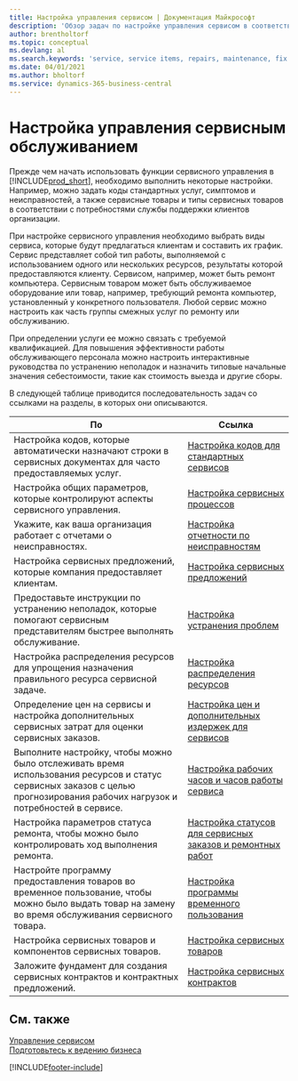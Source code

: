 ```yaml
---
title: Настройка управления сервисом | Документация Майкрософт
description: 'Обзор задач по настройке управления сервисом в соответствии со способом, которым организации управляют своими сервисами.'
author: brentholtorf
ms.topic: conceptual
ms.devlang: al
ms.search.keywords: 'service, service items, repairs, maintenance, fix'
ms.date: 04/01/2021
ms.author: bholtorf
ms.service: dynamics-365-business-central
---
```


# Настройка управления сервисным обслуживанием
Прежде чем начать использовать функции сервисного управления в [!INCLUDE[prod_short](includes/prod_short.md)], необходимо выполнить некоторые настройки. Например, можно задать коды стандартных услуг, симптомов и неисправностей, а также сервисные товары и типы сервисных товаров в соответствии с потребностями службы поддержки клиентов организации.  

При настройке сервисного управления необходимо выбрать виды сервиса, которые будут предлагаться клиентам и составить их график. Сервис представляет собой тип работы, выполняемой с использованием одного или нескольких ресурсов, результаты которой предоставляются клиенту. Сервисом, например, может быть ремонт компьютера. Сервисным товаром может быть обслуживаемое оборудование или товар, например, требующий ремонта компьютер, установленный у конкретного пользователя. Любой сервис можно настроить как часть группы смежных услуг по ремонту или обслуживанию.  
  
При определении услуги ее можно связать с требуемой квалификацией. Для повышения эффективности работы обслуживающего персонала можно настроить интерактивные руководства по устранению неполадок и назначить типовые начальные значения себестоимости, такие как стоимость выезда и другие сборы.  

В следующей таблице приводится последовательность задач со ссылками на разделы, в которых они описываются.  
  
| По | Ссылка |
| --- | --- |
| Настройка кодов, которые автоматически назначают строки в сервисных документах для часто предоставляемых услуг. |[Настройка кодов для стандартных сервисов](service-how-setup-service-coding.md)|
| Настройка общих параметров, которые контролируют аспекты сервисного управления.|[Настройка сервисных процессов](service-setup-service-processes.md)|
| Укажите, как ваша организация работает с отчетами о неисправностях. |[Настройка отчетности по неисправностям](service-how-setup-fault-reporting.md) |
| Настройка сервисных предложений, которые компания предоставляет клиентам.|[Настройка сервисных предложений](service-how-setup-service-offerings.md)|
| Предоставьте инструкции по устранению неполадок, которые помогают сервисным представителям быстрее выполнять обслуживание. |[Настройка устранения проблем](service-how-setup-troubleshooting.md) |
| Настройка распределения ресурсов для упрощения назначения правильного ресурса сервисной задаче. |[Настройка распределения ресурсов](service-how-setup-resource-allocation.md) |
| Определение цен на сервисы и настройка дополнительных сервисных затрат для оценки сервисных заказов. |[Настройка цен и дополнительных издержек для сервисов](service-how-setup-service-costs-pricing.md)|
| Выполните настройку, чтобы можно было отслеживать время использования ресурсов и статус сервисных заказов с целью прогнозирования рабочих нагрузок и потребностей в сервисе.|[Настройка рабочих часов и часов работы сервиса](service-how-setup-work-service-hours.md)|
| Настройка параметров статуса ремонта, чтобы можно было контролировать ход выполнения ремонта. | [Настройка статусов для сервисных заказов и ремонтных работ](service-order-repair-status.md)|
| Настройте программу предоставления товаров во временное пользование, чтобы можно было выдать товар на замену во время обслуживания сервисного товара. |[Настройка программы временного пользования](service-how-setup-loaner-program.md) |
| Настройка сервисных товаров и компонентов сервисных товаров. |[Настройка сервисных товаров](service-how-setup-service-items.md) |
| Заложите фундамент для создания сервисных контрактов и контрактных предложений. |[Настройка сервисных контрактов](service-how-setup-service-contracts.md) |

## См. также
[Управление сервисом](service-service.md)  
[Подготовьтесь к ведению бизнеса](ui-get-ready-business.md)  


[!INCLUDE[footer-include](includes/footer-banner.md)]